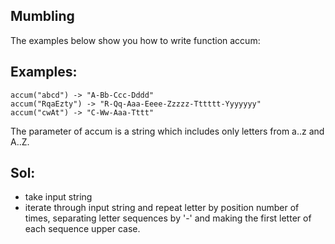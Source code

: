 ## Mumbling

The examples below show you how to write function accum:

## Examples:

    accum("abcd") -> "A-Bb-Ccc-Dddd"
    accum("RqaEzty") -> "R-Qq-Aaa-Eeee-Zzzzz-Tttttt-Yyyyyyy"
    accum("cwAt") -> "C-Ww-Aaa-Tttt"

The parameter of accum is a string which includes only letters from a..z and A..Z.


## Sol:

- take input string
- iterate through input string and repeat letter by position number of
  times, separating letter sequences by '-' and making the first letter
  of each sequence upper case.
